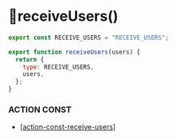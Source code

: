 # 🔺receiveUsers()

```js
export const RECEIVE_USERS = "RECEIVE_USERS";

export function receiveUsers(users) {
  return {
    type: RECEIVE_USERS,
    users,
  };
}
```

### ACTION CONST

- [[action-const-receive-users]]

[//begin]: # "Autogenerated link references for markdown compatibility"
[action-const-receive-users]: ../actionConstants/action-const-receive-users "🔺 RECEIVE-USERS"
[//end]: # "Autogenerated link references"
